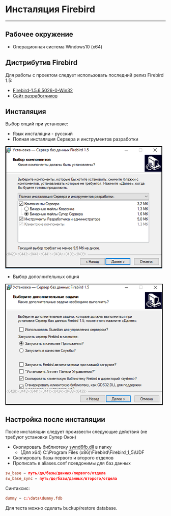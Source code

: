 # Инсталяция Firebird #

---

## Рабочее окружение ##

* Операционная система Windows10 (x64)

## Дистрибутив Firebird ##

Для работы с проектом следует использовать последний релиз Firebird 1.5:  

* [Firebird-1.5.6.5026-0-Win32](file/Firebird-1.5.6.5026-0-Win32.exe)
* [Сайт разработчиков](http://www.firebirdsql.org/en/firebird-1-5/)

## Инсталяция ##

Выбор опций при установке:

* Язык инсталяции - русский
* Полная инсталяция Сервера и инструментов разработки  

 ![Выбор опций при установке Firebird](_pic/option_install.png)

* Выбор дополнительных опция  

 ![Выбор дополнтельных опций при установке Firebird](_pic/additoinal_option.png)

## Настройка после инсталяции ##

После инсталяции следует произвести следующие действия (не требуют установки Супер Окон)

* Скопировать библиотеку [swnd6fb.dll](file/swnd6fb.dll) в папку
  * (Для x64) C:\Program Files (x86)\Firebird\Firebird_1_5\UDF
* Скопировать базы первого и второго отделов
* Прописать в aliases.conf псевдонимы для баз данных
  
 ```conf
 sw_base = путь/до/базы/данных/первого/отдела  
 sw_base_sync = путь/до/базы/данных/второго/отдела
 ```
 Синтаксис:  

 ```conf
 dummy = c:\data\dummy.fdb
 ```

Для теста можно сделать buckup/restore database.

